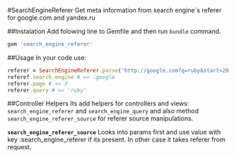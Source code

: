#SearchEngineReferer
Get meta information from search engine`s referer for google.com and yandex.ru

##Instalation
Add folowing line to Gemfile and then run `bundle` command.

```ruby
gem 'search_engine_referer'
```

##Usage
In your code use:

```ruby
referer = SearchEngineReferer.parse('http://google.com?q=ruby&start=20')
referef.search_engine # => :google
referer.page # => 3
referer.query # => 'ruby'
```

##Controller Helpers
Its add helpers for controllers and views: `search_engine_referer`
and `search_engine_query` and also method `search_engine_referer_source` for
referer source manipulations.

**`search_engine_referer_source`**
Looks into params first and use value with key :search_engine_referer if its present.
In other case it takes referer from request.
